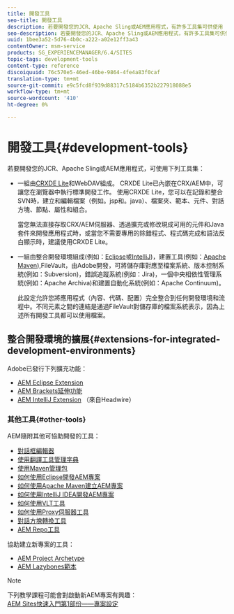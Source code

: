 ```yaml
---
title: 開發工具
seo-title: 開發工具
description: 若要開發您的JCR、Apache Sling或AEM應用程式，有許多工具集可供使用
seo-description: 若要開發您的JCR、Apache Sling或AEM應用程式，有許多工具集可供使用
uuid: 1bee3a52-5d76-4b0c-a222-a02e12ff3a43
contentOwner: msm-service
products: SG_EXPERIENCEMANAGER/6.4/SITES
topic-tags: development-tools
content-type: reference
discoiquuid: 76c570e5-46ed-46be-9864-4fe4a83f0caf
translation-type: tm+mt
source-git-commit: e9c5fcd8f939d88317c5184b6352b227918088e5
workflow-type: tm+mt
source-wordcount: '410'
ht-degree: 0%

---
```



# 開發工具{#development-tools}

若要開發您的JCR、Apache Sling或AEM應用程式，可使用下列工具集：

* 一組由[CRXDE Lite](/help/sites-developing/developing-with-crxde-lite.md)和WebDAV組成。 CRXDE Lite已內嵌在CRX/AEM中，可讓您在瀏覽器中執行標準開發工作。 使用CRXDE Lite，您可以在記錄和整合SVN時，建立和編輯檔案（例如。jsp和。java）、檔案夾、範本、元件、對話方塊、節點、屬性和組合。

   當您無法直接存取CRX/AEM伺服器、透過擴充或修改現成可用的元件和Java套件來開發應用程式時，或當您不需要專用的除錯程式、程式碼完成和語法反白顯示時，建議使用CRXDE Lite。

* 一組由整合開發環境組成(例如：[Eclipse](/help/sites-developing/howto-projects-eclipse.md)或[IntelliJ](/help/sites-developing/ht-intellij.md))，建置工具(例如：[Apache Maven](/help/sites-developing/ht-projects-maven.md)),FileVault，由Adobe開發，可將儲存庫對應至檔案系統、版本控制系統(例如：Subversion)，錯誤追蹤系統(例如：Jira)，一個中央相依性管理系統(例如：Apache Archiva)和建置自動化系統(例如：Apache Continuum)。

   此設定允許您將應用程式（內容、代碼、配置）完全整合到任何開發環境和流程中。不同元素之間的連結是通過FileVault對儲存庫的檔案系統表示，因為上述所有開發工具都可以使用檔案。

## 整合開發環境的擴展{#extensions-for-integrated-development-environments}

Adobe已發行下列擴充功能：

* [AEM Eclipse Extension](/help/sites-developing/aem-eclipse.md)
* [AEM Brackets延伸功能](/help/sites-developing/aem-brackets.md)
* [AEM IntelliJ Extension](https://github.com/headwirecom/aem-ide-tooling-4-intellij/blob/master/documenation/AEM%20Tooling%20Plugin%20for%20IntelliJ%20IDEA.pdf) （來自Headwire）

### 其他工具{#other-tools}

AEM隨附其他可協助開發的工具：

* [對話框編輯器](/help/sites-developing/dialog-editor.md)
* [使用翻譯工具管理字典](/help/sites-developing/i18n-translator.md)
* [使用Maven管理包](/help/sites-developing/vlt-mavenplugin.md)
* [如何使用Eclipse開發AEM專案](/help/sites-developing/howto-projects-eclipse.md)
* [如何使用Apache Maven建立AEM專案](/help/sites-developing/ht-projects-maven.md)
* [如何使用IntelliJ IDEA開發AEM專案](/help/sites-developing/ht-intellij.md)
* [如何使用VLT工具](/help/sites-developing/ht-vlttool.md)
* [如何使用Proxy伺服器工具](/help/sites-developing/ht-proxy-server.md)
* [對話方塊轉換工具](/help/sites-developing/dialog-conversion.md)
* [AEM Repo工具](/help/sites-developing/aem-repo-tool.md)

協助建立新專案的工具：

* [AEM Project Archetype](https://github.com/Adobe-Marketing-Cloud/aem-project-archetype)
* [AEM Lazybones範本](https://github.com/Adobe-Consulting-Services/lazybones-aem-templates)

>[!NOTE]
>
>下列教學課程可能會對啟動新AEM專案有興趣：\
>[AEM Sites快速入門第1部份——專案設定](https://helpx.adobe.com/experience-manager/kt/sites/using/getting-started-wknd-tutorial-develop/part1.html)

